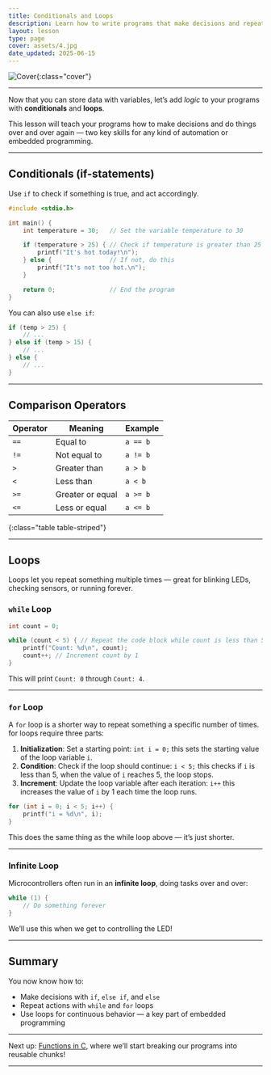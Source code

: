 ```yaml
---
title: Conditionals and Loops
description: Learn how to write programs that make decisions and repeat actions using if-statements, while-loops, and for-loops in C.
layout: lesson
type: page
cover: assets/4.jpg
date_updated: 2025-06-15
---
```


![Cover]({{page.cover}}){:class="cover"}

---

Now that you can store data with variables, let’s add _logic_ to your programs with **conditionals** and **loops**.

This lesson will teach your programs how to make decisions and do things over and over again — two key skills for any kind of automation or embedded programming.

---

## Conditionals (if-statements)

Use `if` to check if something is true, and act accordingly.

```c
#include <stdio.h>

int main() {
    int temperature = 30;   // Set the variable temperature to 30

    if (temperature > 25) { // Check if temperature is greater than 25
        printf("It's hot today!\n"); 
    } else {                // If not, do this
        printf("It's not too hot.\n");
    }

    return 0;               // End the program
}
```

You can also use `else if`:

```c
if (temp > 25) {
    // ...
} else if (temp > 15) {
    // ...
} else {
    // ...
}
```

---

## Comparison Operators

| Operator | Meaning          | Example  |
| -------- | ---------------- | -------- |
| `==`     | Equal to         | `a == b` |
| `!=`     | Not equal to     | `a != b` |
| `>`      | Greater than     | `a > b`  |
| `<`      | Less than        | `a < b`  |
| `>=`     | Greater or equal | `a >= b` |
| `<=`     | Less or equal    | `a <= b` |
{:class="table table-striped"}

---

## Loops

Loops let you repeat something multiple times — great for blinking LEDs, checking sensors, or running forever.

### `while` Loop

```c
int count = 0;

while (count < 5) { // Repeat the code block while count is less than 5
    printf("Count: %d\n", count);
    count++; // Increment count by 1
}
```

This will print `Count: 0` through `Count: 4`.

---

### `for` Loop

A `for` loop is a shorter way to repeat something a specific number of times. for loops require three parts:

1. **Initialization**: Set a starting point: `int i = 0;` this sets the starting value of the loop variable `i`.
2. **Condition**: Check if the loop should continue: `i < 5;` this checks if `i` is less than 5, when the value of `i` reaches 5, the loop stops.
3. **Increment**: Update the loop variable after each iteration: `i++` this increases the value of `i` by 1 each time the loop runs.

```c
for (int i = 0; i < 5; i++) {
    printf("i = %d\n", i);
}
```

This does the same thing as the while loop above — it’s just shorter.

---

### Infinite Loop

Microcontrollers often run in an **infinite loop**, doing tasks over and over:

```c
while (1) {
    // Do something forever
}
```

We’ll use this when we get to controlling the LED!

---

## Summary

You now know how to:

* Make decisions with `if`, `else if`, and `else`
* Repeat actions with `while` and `for` loops
* Use loops for continuous behavior — a key part of embedded programming

---

Next up: [Functions in C](05_functions), where we’ll start breaking our programs into reusable chunks!

---
